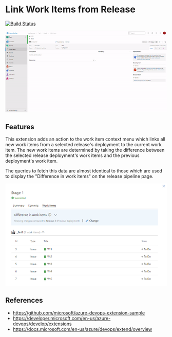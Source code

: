 # Link Work Items from Release 

[![Build Status](https://dev.azure.com/yuenm18/Extensions/_apis/build/status/yuenm18.link-release-work-items?branchName=master)](https://dev.azure.com/yuenm18/Extensions/_build/latest?definitionId=1&branchName=master)

![Demo of Extension](https://raw.githubusercontent.com/yuenm18/link-release-work-items/master/images/extension-demo.gif)

## Features

This extension adds an action to the work item context menu which links all new work items from a selected release's deployment to the current work item.  The new work items are determined by taking the difference between the selected release deployment's work items and the previous deployment's work item.

The queries to fetch this data are almost identical to those which are used to display the "Difference in work items" on the release pipeline page.

![Existing Release Functionality](https://raw.githubusercontent.com/yuenm18/link-release-work-items/master/images/existing-functionality.png)

## References

* https://github.com/microsoft/azure-devops-extension-sample
* https://developer.microsoft.com/en-us/azure-devops/develop/extensions
* https://docs.microsoft.com/en-us/azure/devops/extend/overview